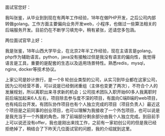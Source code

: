 面试官您好：

我叫张鉴，从毕业到到现在有两年工作经验，18年在做PHP开发，之后公司内部转做golang。工作方面主要偏向业务开发web，小程序，也做过一些算法相关的后端服务开发。目前仍在不断学习填充中，稍有紧张，还请您多包涵。





两位面试官早上好：

我是张鉴，18年山西大学毕业，在北京2年半工作经验，现在主语言是golang，php作为辅助语言。python，java没有接触过但是我没有语言的偏向性，我觉得语言是工具，重要的是配套的生态以及适用场景特性。熟悉redis，mysql，nginx, docker等技术协议。

上家公司是妙计旅行，是一个B 轮创业类型的公司，从实习到毕业都在这家公司，因为公司经营不善，可以说是已经倒闭重组（主体也变更了两次），不符合个人的发展规划，所以离职出来寻求新的机会；公司技术团队入职开始60多人我离职时前后端加起来6人左右，项目除去参与度不深的项目，有面向C端B端的web项目，也有纯后台开发。有团队协作项目也有个人独立完成的项目（项目负责人）最近这个项目是之前同事的创业项目，也可以理解为我接收了一个外包项目，也可以说是是我充当于一个外援的角色，除了前端部分剩余部分由我个人独立完成。到目前手上可以说还没有offer，我也是刚出来找工作，之前有一家初创公司的但是我已经拒绝掉了，稍结合了下昨天几位面试官的问题，我的介绍就到这里。

